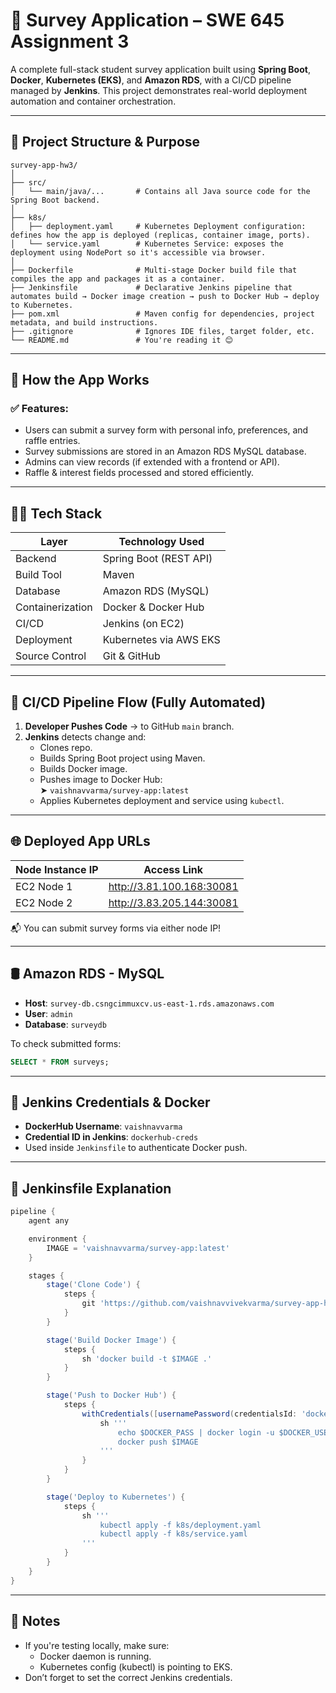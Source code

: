 
# 📝 Survey Application – SWE 645 Assignment 3

A complete full-stack student survey application built using **Spring Boot**, **Docker**, **Kubernetes (EKS)**, and **Amazon RDS**, with a CI/CD pipeline managed by **Jenkins**. This project demonstrates real-world deployment automation and container orchestration.

---

## 📁 Project Structure & Purpose

```
survey-app-hw3/
│
├── src/                    
│   └── main/java/...       # Contains all Java source code for the Spring Boot backend.
│
├── k8s/
│   ├── deployment.yaml     # Kubernetes Deployment configuration: defines how the app is deployed (replicas, container image, ports).
│   └── service.yaml        # Kubernetes Service: exposes the deployment using NodePort so it's accessible via browser.
│
├── Dockerfile              # Multi-stage Docker build file that compiles the app and packages it as a container.
├── Jenkinsfile             # Declarative Jenkins pipeline that automates build → Docker image creation → push to Docker Hub → deploy to Kubernetes.
├── pom.xml                 # Maven config for dependencies, project metadata, and build instructions.
├── .gitignore              # Ignores IDE files, target folder, etc.
└── README.md               # You're reading it 😊
```

---

## 🚀 How the App Works

### ✅ Features:
- Users can submit a survey form with personal info, preferences, and raffle entries.
- Survey submissions are stored in an Amazon RDS MySQL database.
- Admins can view records (if extended with a frontend or API).
- Raffle & interest fields processed and stored efficiently.

---

## 🧑‍💻 Tech Stack

| Layer             | Technology Used                                |
|------------------|--------------------------------------------------|
| Backend           | Spring Boot (REST API)                         |
| Build Tool        | Maven                                           |
| Database          | Amazon RDS (MySQL)                             |
| Containerization  | Docker & Docker Hub                            |
| CI/CD             | Jenkins (on EC2)                                |
| Deployment        | Kubernetes via AWS EKS                         |
| Source Control    | Git & GitHub                                    |

---

## 🔄 CI/CD Pipeline Flow (Fully Automated)

1. **Developer Pushes Code** → to GitHub `main` branch.
2. **Jenkins** detects change and:
   - Clones repo.
   - Builds Spring Boot project using Maven.
   - Builds Docker image.
   - Pushes image to Docker Hub:  
     ➤ `vaishnavvarma/survey-app:latest`
   - Applies Kubernetes deployment and service using `kubectl`.

---

## 🌐 Deployed App URLs

| Node Instance IP         | Access Link                                  |
|--------------------------|-----------------------------------------------|
| EC2 Node 1               | http://3.81.100.168:30081                     |
| EC2 Node 2               | http://3.83.205.144:30081                     |

📬 You can submit survey forms via either node IP!

---

## 🛢️ Amazon RDS - MySQL

- **Host**: `survey-db.csngcimmuxcv.us-east-1.rds.amazonaws.com`
- **User**: `admin`
- **Database**: `surveydb`

To check submitted forms:

```sql
SELECT * FROM surveys;
```

---

## 🔐 Jenkins Credentials & Docker

- **DockerHub Username**: `vaishnavvarma`
- **Credential ID in Jenkins**: `dockerhub-creds`
- Used inside `Jenkinsfile` to authenticate Docker push.

---

## 📄 Jenkinsfile Explanation

```groovy
pipeline {
    agent any

    environment {
        IMAGE = 'vaishnavvarma/survey-app:latest'
    }

    stages {
        stage('Clone Code') {
            steps {
                git 'https://github.com/vaishnavvivekvarma/survey-app-hw3.git'
            }
        }

        stage('Build Docker Image') {
            steps {
                sh 'docker build -t $IMAGE .'
            }
        }

        stage('Push to Docker Hub') {
            steps {
                withCredentials([usernamePassword(credentialsId: 'dockerhub-creds', usernameVariable: 'DOCKER_USER', passwordVariable: 'DOCKER_PASS')]) {
                    sh '''
                        echo $DOCKER_PASS | docker login -u $DOCKER_USER --password-stdin
                        docker push $IMAGE
                    '''
                }
            }
        }

        stage('Deploy to Kubernetes') {
            steps {
                sh '''
                    kubectl apply -f k8s/deployment.yaml
                    kubectl apply -f k8s/service.yaml
                '''
            }
        }
    }
}
```

---

## 📌 Notes

- If you're testing locally, make sure:
  - Docker daemon is running.
  - Kubernetes config (kubectl) is pointing to EKS.
- Don’t forget to set the correct Jenkins credentials.
